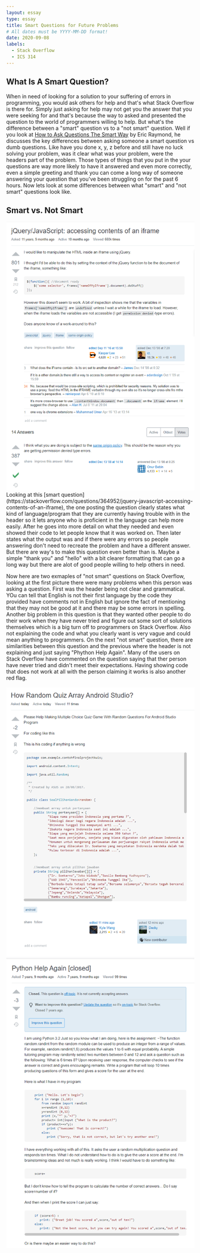 ```yaml
---
layout: essay
type: essay
title: Smart Questions for Future Problems
# All dates must be YYYY-MM-DD format!
date: 2020-09-08
labels:
  - Stack Overflow
  - ICS 314
---
```


## What Is A Smart Question?

When in need of looking for a solution to your suffering of errors in programming, you would ask others for help and that's what Stack Overflow is there for. Simply just asking for help may not get you the answer that you were seeking for and that's because the way to asked and presented the question to the world of programmers willing to help. But what's the difference between a "smart" question vs to a "not smart" question. Well if you look at [How to Ask Questions The Smart Way](http://www.catb.org/esr/faqs/smart-questions.html) by Eric Raymond, he discusses the key differences between asking someone a smart question vs dumb questions. Like have you done x, y, z before and still have no luck solving your problem, was it clear what was your problem, were the headers part of the problem. Those types of things that you put in the your questions are way more likely to have it answered and even more correctly, even a simple greeting and thank you can come a long way of someone answering your question that you've been struggling on for the past 6 hours. Now lets look at some differences between what "smart" and "not smart" questions look like.

## Smart vs. Not Smart

<img class="ui medium right floated image" src="../images/smart_question.PNG"> 
Looking at this [smart question](https://stackoverflow.com/questions/364952/jquery-javascript-accessing-contents-of-an-iframe), the one posting the question clearly states what kind of language/program that they are currently having trouble with in the header so it lets anyone who is proficient in the language can help more easily. After he goes into more detail on what they needed and even showed their code to let people know that it was worked on. Then later states what the output was and if there were any errors so people answering don't need to recreate the problem and have a different answer. But there are way's to make this question even better than is. Maybe a simple "thank you" and "hello" with a bit clearer formatting that can go a long way but there are alot of good people willing to help others in need.

Now here are two exmaples of "not smart" questions on Stack Overflow, looking at the first picture there were many problems when this person was asking a question. First was the header being not clear and grammatical. YOu can tell that English is not their first language by the code they provided have comments not in English but ignore the fact of mentioning that they may not be good at it and there may be some errors in spelling. Another big problem in this question is that they wanted other people to do their work when they have never tried and figure out some sort of solutions themselves which is a big turn off to programmers on Stack Overflow. Also not explaining the code and what you clearly want is very vague and could mean anything to programmers. On the next "not smart" question, there are similarities between this question and the previous where the header is not explaining and just saying "Phython Help Again". Many of the users on Stack Overflow have commented on the question saying that ther person have never tried and didn't meet their expectations. Having showing code that does not work at all with the person claiming it works is also another red flag. 
<div class="ui medium right images">
  <img class="ui image" src="../images/bad_question.PNG">
  <img class="ui image" src="../images/bad_question2.PNG">
</div>


